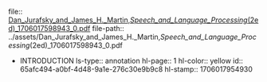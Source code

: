file:: [Dan_Jurafsky_and_James_H._Martin,_Speech_and_Language_Processing_(2ed)_1706017598943_0.pdf](../assets/Dan_Jurafsky_and_James_H._Martin,_Speech_and_Language_Processing_(2ed)_1706017598943_0.pdf)
file-path:: ../assets/Dan_Jurafsky_and_James_H._Martin,_Speech_and_Language_Processing_(2ed)_1706017598943_0.pdf

- INTRODUCTION
  ls-type:: annotation
  hl-page:: 1
  hl-color:: yellow
  id:: 65afc494-a0bf-4d48-9a1e-276c30e9b9c8
  hl-stamp:: 1706017954930